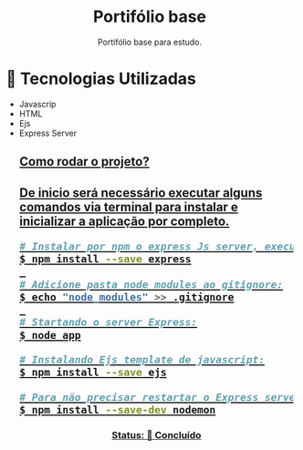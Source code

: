 <h1 align="center">Portifólio base</h1>
<p align="center">Portifólio base para estudo.</h4>

# 🚀 Tecnologias Utilizadas
<ul>
 <li>
Javascrip
  </li>
 <li>
HTML
  </li>
 <li>
Ejs
 </li>
 <li>
Express Server
 </li>
<u>
<h2>Como rodar o projeto?<h2>
<p> De inicio será necessário executar alguns comandos via terminal para instalar e inicializar a aplicação por completo.</p>

```bash
# Instalar por npm o express Js server, executando no terminal:
$ npm install --save express
 
# Adicione pasta node modules ao gitignore:
$ echo "node_modules" >> .gitignore
 
# Startando o server Express:
$ node app

# Instalando Ejs template de javascript:
$ npm install --save ejs

# Para não precisar restartar o Express server para debugar alterações:
$ npm install --save-dev nodemon
```
 
<h3 align="center">
 Status: 🚀 Concluído
</h3>
